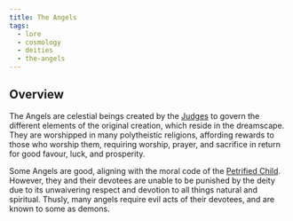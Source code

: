 ```yaml
---
title: The Angels
tags:
  - lore
  - cosmology
  - deities
  - the-angels
---
```

## Overview
The Angels are celestial beings created by the [Judges](lore/cosmology/celestial-beings/the-judges.md) to govern the different elements of the original creation, which reside in the dreamscape. They are worshipped in many polytheistic religions, affording rewards to those who worship them, requiring worship, prayer, and sacrifice in return for good favour, luck, and prosperity.

Some Angels are good, aligning with the moral code of the [Petrified Child](lore/cosmology/celestial-beings/the-petrified-child.md). However, they and their devotees are unable to be punished by the deity due to its unwaivering respect and devotion to all things natural and spiritual. Thusly, many angels require evil acts of their devotees, and are known to some as demons.